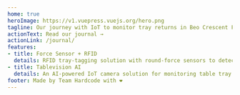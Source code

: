 ```yaml
---
home: true
heroImage: https://v1.vuepress.vuejs.org/hero.png
tagline: Our journey with IoT to monitor tray returns in Beo Crescent Food Centre
actionText: Read our journal →
actionLink: /journal/
features:
- title: Force Sensor + RFID
  details: RFID tray-tagging solution with round-force sensors to detect tray in/outs.
- title: Tablevision AI
  details: An AI-powered IoT camera solution for monitoring table tray return rates using Google Cloud's AutoML API.
footer: Made by Team Hardcode with ❤️
---
```

